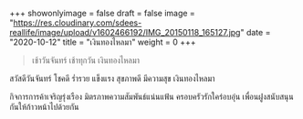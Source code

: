 +++
showonlyimage = false
draft = false
image = "https://res.cloudinary.com/sdees-reallife/image/upload/v1602466192/IMG_20150118_165127.jpg"
date = "2020-10-12"
title = "เงินทองไหลมา"
weight = 0
+++
> เช้าวันจันทร์ เช้าทุกวัน เงินทองไหลมา

สวัสดีวันจันทร์ โชคดี ร่ำรวย แข็งแรง สุขภาพดี มีความสุข เงินทองไหลมา

กิจการการค้าเจริญรุ่งเรือง มิตรภาพความสัมพันธ์แน่นแฟ้น ครอบครัวรักใคร่อบอุ่น เพื่อนฝูงสนับสนุนกันให้ก้าวหน้าไปด้วยกัน
